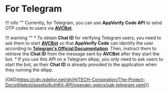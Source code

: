 # For Telegram

!!! info ""
    Currently, for Telegram, you can use **AppVerify Code API** to send OTP codes to users via [**AVCBot**](https://t.me/AppVerifyCode_bot).

!!! warning ""
    * To obtain **Chat ID** for verifying Telegram users, you need to ask them to start [**AVCBot**](https://t.me/AppVerifyCode_bot) so that **AppVerify Code** can identify the user according to [**Telegram's Official Documentation**](https://core.telegram.org/bots/#how-are-bots-different-from-users). Then, instruct them to retrieve the **Chat ID** from the message sent by **AVCBot** after they start the bot.
    * If you use this API on a Telegram dApp, you only need to ask users to start the bot, as their **Chat ID** is already provided to the application when they running the dApp.

[OAD(https://cdn.jsdelivr.net/gh/HiTECH-Corporation/The-Project-Docs@latest/assets/AuthKit-API/openapi-specs/sak-telegram.yaml)]

